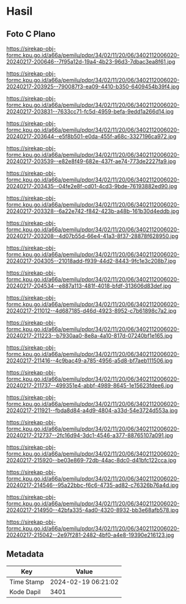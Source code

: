 # Hasil

## Foto C Plano

https://sirekap-obj-formc.kpu.go.id/a66a/pemilu/pdpr/34/02/11/20/06/3402112006020-20240217-200646--7f95a12d-19a4-4b23-96d3-7dbac3ea8f61.jpg

https://sirekap-obj-formc.kpu.go.id/a66a/pemilu/pdpr/34/02/11/20/06/3402112006020-20240217-203925--790087f3-ea09-4410-b350-6409454b39f4.jpg

https://sirekap-obj-formc.kpu.go.id/a66a/pemilu/pdpr/34/02/11/20/06/3402112006020-20240217-203831--7633cc71-fc5d-4959-befa-9edd1a266d14.jpg

https://sirekap-obj-formc.kpu.go.id/a66a/pemilu/pdpr/34/02/11/20/06/3402112006020-20240217-203644--e5f8b501-e0da-455f-a68c-3327196ca972.jpg

https://sirekap-obj-formc.kpu.go.id/a66a/pemilu/pdpr/34/02/11/20/06/3402112006020-20240217-203539--e82e8f49-682e-437f-ae74-773de2227fa9.jpg

https://sirekap-obj-formc.kpu.go.id/a66a/pemilu/pdpr/34/02/11/20/06/3402112006020-20240217-203435--04fe2e8f-cd01-4cd3-9bde-76193882ed90.jpg

https://sirekap-obj-formc.kpu.go.id/a66a/pemilu/pdpr/34/02/11/20/06/3402112006020-20240217-203328--6a22e742-f842-423b-a48b-161b30d4eddb.jpg

https://sirekap-obj-formc.kpu.go.id/a66a/pemilu/pdpr/34/02/11/20/06/3402112006020-20240217-203208--4d07b55d-66e4-41a3-8f37-28878f628950.jpg

https://sirekap-obj-formc.kpu.go.id/a66a/pemilu/pdpr/34/02/11/20/06/3402112006020-20240217-204305--21018add-f939-44d2-8443-9fc1e3c208b7.jpg

https://sirekap-obj-formc.kpu.go.id/a66a/pemilu/pdpr/34/02/11/20/06/3402112006020-20240217-204534--e887a113-481f-4018-bfdf-313606d83def.jpg

https://sirekap-obj-formc.kpu.go.id/a66a/pemilu/pdpr/34/02/11/20/06/3402112006020-20240217-211012--4d687185-d46d-4923-8952-c7b61898c7a2.jpg

https://sirekap-obj-formc.kpu.go.id/a66a/pemilu/pdpr/34/02/11/20/06/3402112006020-20240217-211223--b7930aa0-8e8a-4a10-817d-07240bf1e165.jpg

https://sirekap-obj-formc.kpu.go.id/a66a/pemilu/pdpr/34/02/11/20/06/3402112006020-20240217-211416--4c9bac49-a785-4956-a5d8-bf7aeb111506.jpg

https://sirekap-obj-formc.kpu.go.id/a66a/pemilu/pdpr/34/02/11/20/06/3402112006020-20240217-211737--499351e4-abbf-4989-8645-1e15623fdee6.jpg

https://sirekap-obj-formc.kpu.go.id/a66a/pemilu/pdpr/34/02/11/20/06/3402112006020-20240217-211921--fbda8d84-a4d9-4804-a33d-54e3724d553a.jpg

https://sirekap-obj-formc.kpu.go.id/a66a/pemilu/pdpr/34/02/11/20/06/3402112006020-20240217-212737--2fc16d94-3dc1-4546-a377-88765107a091.jpg

https://sirekap-obj-formc.kpu.go.id/a66a/pemilu/pdpr/34/02/11/20/06/3402112006020-20240217-215920--be03e869-72db-44ac-8dc0-d41bfc122cca.jpg

https://sirekap-obj-formc.kpu.go.id/a66a/pemilu/pdpr/34/02/11/20/06/3402112006020-20240217-214546--95a22bbc-f6c6-4735-ad82-c76326b76a4d.jpg

https://sirekap-obj-formc.kpu.go.id/a66a/pemilu/pdpr/34/02/11/20/06/3402112006020-20240217-214950--42bfa335-4ad0-4320-8932-bb3e68afb578.jpg

https://sirekap-obj-formc.kpu.go.id/a66a/pemilu/pdpr/34/02/11/20/06/3402112006020-20240217-215042--2e97f281-2482-4bf0-a4e8-19390e216123.jpg


## Metadata

| Key        | Value               |
| ---------- | ------------------- |
| Time Stamp | 2024-02-19 06:21:02 |
| Kode Dapil | 3401                |



